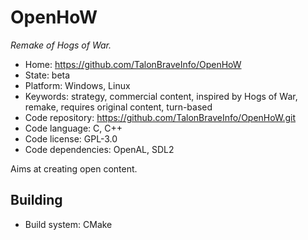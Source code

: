 # OpenHoW

_Remake of Hogs of War._

- Home: https://github.com/TalonBraveInfo/OpenHoW
- State: beta
- Platform: Windows, Linux
- Keywords: strategy, commercial content, inspired by Hogs of War, remake, requires original content, turn-based
- Code repository: https://github.com/TalonBraveInfo/OpenHoW.git
- Code language: C, C++
- Code license: GPL-3.0
- Code dependencies: OpenAL, SDL2

Aims at creating open content.

## Building

- Build system: CMake
